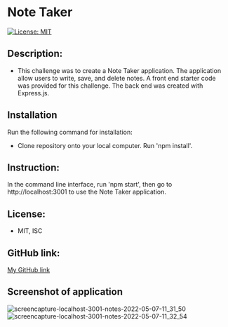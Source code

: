 # Note Taker

  [![License: MIT](https://img.shields.io/badge/License-MIT-yellow.svg)](https://opensource.org/licenses/MIT)

## Description:
- This challenge was to create a Note Taker application.  The application allow users to write, save, and delete notes.  A front end starter code was provided for this challenge.  The back end was created with Express.js.

## Installation
Run the following command for installation:
- Clone repository onto your local computer.  Run 'npm install'.

## Instruction:
In the command line interface, run 'npm start', then go to http://localhost:3001 to use the Note Taker application.

## License:
- MIT, ISC

## GitHub link:
[My GitHub link](https://thuytttn.github.io/note-taker/)

## Screenshot of application
![screencapture-localhost-3001-notes-2022-05-07-11_31_50](https://user-images.githubusercontent.com/92459709/167261319-71dfe3f3-3e9a-4da5-88a3-d2792b44455b.png)
![screencapture-localhost-3001-notes-2022-05-07-11_32_54](https://user-images.githubusercontent.com/92459709/167261313-ed4a5ba2-0ee3-4bfa-942c-19e8268a7994.png)

